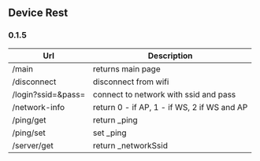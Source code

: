 ## Device Rest
### 0.1.5
| Url| Description |
|--| -- |
| /main | returns main page |
|/disconnect| disconnect from wifi|
|/login?ssid=&pass=| connect to network with ssid and pass|
|/network-info|return 0 - if AP, 1 - if WS, 2 if WS and AP|
|/ping/get|return _ping|
|/ping/set| set _ping|
|/server/get| return _networkSsid|